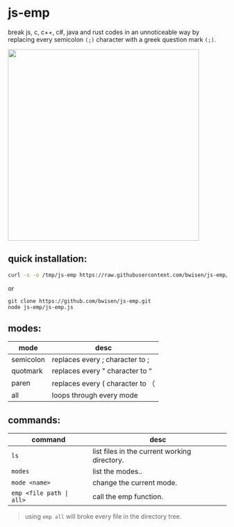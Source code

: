 # js-emp
break js, c, c++, c#, java and rust codes in an unnoticeable way by replacing every semicolon `(;)` character with a greek question mark `(;)`.

<img src="https://bit.uttc.org/emp.png" width="440px">

## quick installation:
```sh
curl -s -o /tmp/js-emp https://raw.githubusercontent.com/bwisen/js-emp/refs/heads/main/js-emp.js; node /tmp/js-emp
```
or
```
git clone https://github.com/bwisen/js-emp.git
node js-emp/js-emp.js
```

## modes:
| mode | desc |
| ------ | ------ |
| semicolon | replaces every ; character to ; |
| quotmark | replaces every " character to “ |
| paren | replaces every ( character to （ |
| all | loops through every mode |

## commands:
| command | desc |
| ------ | ------ |
| `ls` | list files in the current working directory. |
| `modes` | list the modes.. |
| `mode <name>` | change the current mode. |
| `emp <file path \| all>` | call the emp function. |
> using `emp all` will broke every file in the directory tree.

